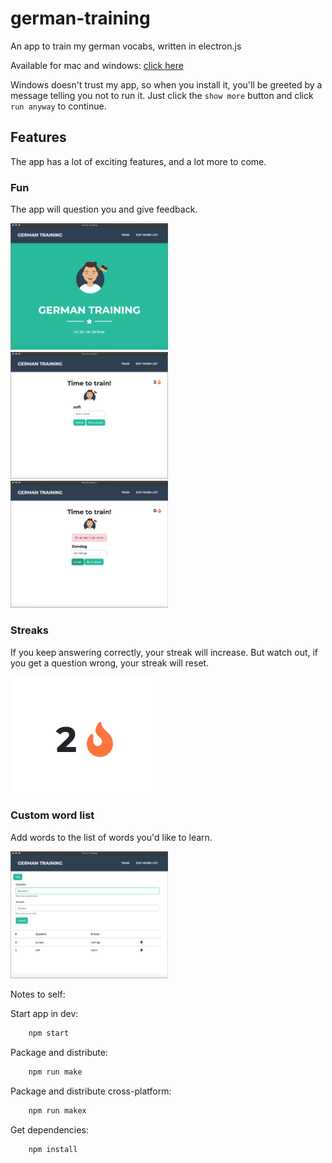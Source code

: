 # german-training
An app to train my german vocabs, written in electron.js

Available for mac and windows: [click here](https://github.com/martijnmeeldijk/german-training/releases/tag/0.1.0)

Windows doesn't trust my app, so when you install it, you'll be greeted by a message telling you not to run it. Just click the `show more` button and click `run anyway` to continue.

## Features

The app has a lot of exciting features, and a lot more to come.

### Fun

The app will question you and give feedback. 

<img src="img/image-20201104184852117.png" alt="image-20201104184852117" width="50%;" />

<img src="img/image-20201104185727984.png" alt="image-20201104185727984" width="50%;" />

<img src="img/image-20201104185020819.png" alt="image-20201104185020819" width="50%;" />



### Streaks

If you keep answering correctly, your streak will increase. But watch out, if you get a question wrong, your streak will reset.

![image-20201104185250105](img/image-20201104185250105.png)

### Custom word list

Add words to the list of words you'd like to learn. 

<img src="img/image-20201104185156061.png" alt="image-20201104185156061" width="50%;" />









Notes to self:

Start app in dev:
```bash 
    npm start
```
Package and distribute:
```bash 
    npm run make
```
Package and distribute cross-platform:
```bash 
    npm run makex
```
Get dependencies:
```bash 
    npm install
```
